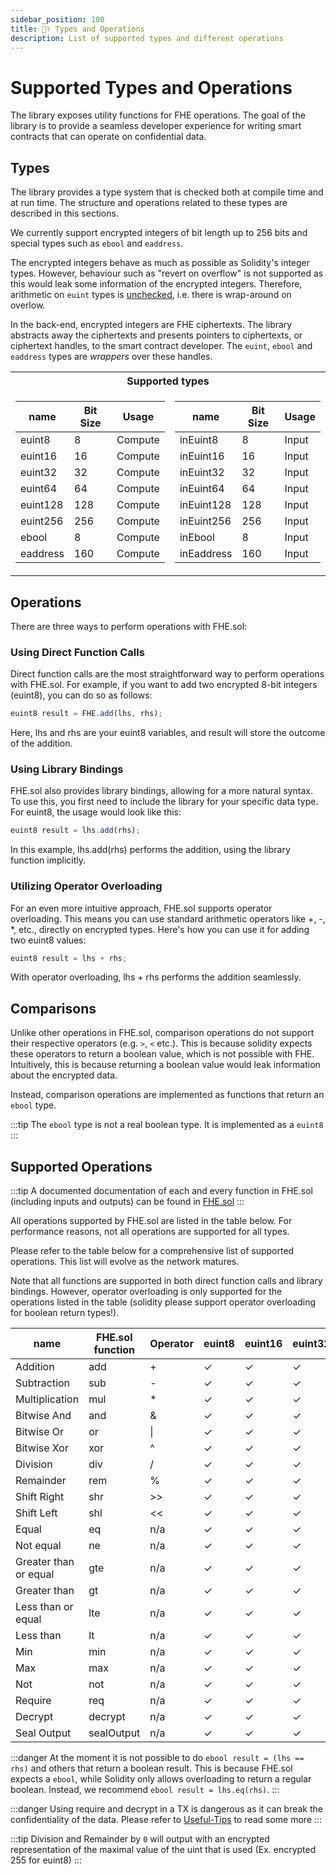 ```yaml
---
sidebar_position: 100
title: 🧑‍⚕️ Types and Operations
description: List of supported types and different operations
---
```


# Supported Types and Operations

The library exposes utility functions for FHE operations. The goal of the library is to provide a seamless developer experience for writing smart contracts that can operate on confidential data.

## Types

The library provides a type system that is checked both at compile time and at run time. The structure and operations related to these types are described in this sections.

We currently support encrypted integers of bit length up to 256 bits and special types such as `ebool` and `eaddress`.

The encrypted integers behave as much as possible as Solidity's integer types. However, behaviour such as "revert on overflow" is not supported as this would leak some information of the encrypted integers. Therefore, arithmetic on `euint` types is [unchecked](https://docs.soliditylang.org/en/latest/control-structures.html#checked-or-unchecked-arithmetic), i.e. there is wrap-around on overlow.

In the back-end, encrypted integers are FHE ciphertexts. The library abstracts away the ciphertexts and presents pointers to ciphertexts, or ciphertext handles, to the smart contract developer. The `euint`, `ebool` and `eaddress` types are _wrappers_ over these handles.
<table>
<tr><th colspan="2"> Supported types </th></tr>
<tr><td>    

| name     | Bit Size | Usage   |
|----------|----------| ------- |
| euint8   | 8        | Compute |
| euint16  | 16       | Compute |
| euint32  | 32       | Compute |
| euint64  | 64       | Compute |
| euint128 | 128      | Compute |
| euint256 | 256      | Compute |
| ebool    | 8        | Compute |
| eaddress | 160      | Compute |
</td><td>    

| name       | Bit Size | Usage   |
|------------|----------| ------- |
| inEuint8   | 8        | Input   |
| inEuint16  | 16       | Input   |
| inEuint32  | 32       | Input   |
| inEuint64  | 64       | Input   |
| inEuint128 | 128      | Input   |
| inEuint256 | 256      | Input   |
| inEbool    | 8        | Input   |
| inEaddress | 160      | Input   |
</td></tr> </table>

## Operations

There are three ways to perform operations with FHE.sol:

### Using Direct Function Calls

Direct function calls are the most straightforward way to perform operations with FHE.sol. For example, if you want to add two encrypted 8-bit integers (euint8), you can do so as follows:

```javascript
euint8 result = FHE.add(lhs, rhs);
```

Here, lhs and rhs are your euint8 variables, and result will store the outcome of the addition.

### Using Library Bindings

FHE.sol also provides library bindings, allowing for a more natural syntax. To use this, you first need to include the library for your specific data type. For euint8, the usage would look like this:

```javascript
euint8 result = lhs.add(rhs);
```

In this example, lhs.add(rhs) performs the addition, using the library function implicitly.

### Utilizing Operator Overloading

For an even more intuitive approach, FHE.sol supports operator overloading. This means you can use standard arithmetic operators like +, -, \*, etc., directly on encrypted types. Here's how you can use it for adding two euint8 values:

```javascript
euint8 result = lhs + rhs;
```

With operator overloading, lhs + rhs performs the addition seamlessly.

## Comparisons

Unlike other operations in FHE.sol, comparison operations do not support their respective operators (e.g. `>`, `<` etc.).
This is because solidity expects these operators to return a boolean value, which is not possible with FHE.
Intuitively, this is because returning a boolean value would leak information about the encrypted data.

Instead, comparison operations are implemented as functions that return an `ebool` type.

:::tip
The `ebool` type is not a real boolean type. It is implemented as a `euint8`
:::

## Supported Operations

:::tip
A documented documentation of each and every function in FHE.sol (including inputs and outputs) can be found in [FHE.sol](../Solidity%20API/FHE.md)
:::

All operations supported by FHE.sol are listed in the table below. For performance reasons, not all operations are supported for all types.

Please refer to the table below for a comprehensive list of supported operations. This list will evolve as the network matures.

Note that all functions are supported in both direct function calls and library bindings. However, operator overloading is only supported for the operations listed in the table (solidity please support operator overloading for boolean return types!).

| name                  | FHE.sol function | Operator | euint8 | euint16 | euint32 | euint64 | euint128 | euint256 | ebool | eaddress |
|-----------------------|------------------|----------|--------|---------|---------|---------|----------|----------|-------|----------|
| Addition              | add              | +        | ✓      | ✓       | ✓       | ✓       | ✓        | n/a      | n/a   | n/a      |
| Subtraction           | sub              | -        | ✓      | ✓       | ✓       | ✓       | ✓        | n/a      | n/a   | n/a      |
| Multiplication        | mul              | \*       | ✓      | ✓       | ✓       | ✓       | x        | n/a      | n/a   | n/a      |
| Bitwise And           | and              | &        | ✓      | ✓       | ✓       | ✓       | ✓        | n/a      | ✓     | n/a      |
| Bitwise Or            | or               | \|       | ✓      | ✓       | ✓       | ✓       | ✓        | n/a      | ✓     | n/a      |
| Bitwise Xor           | xor              | ^        | ✓      | ✓       | ✓       | ✓       | ✓        | n/a      | ✓     | n/a      |
| Division              | div              | /        | ✓      | ✓       | ✓       | x       | x        | n/a      | n/a   | n/a      |
| Remainder             | rem              | %        | ✓      | ✓       | ✓       | x       | x        | n/a      | n/a   | n/a      |
| Shift Right           | shr              | &gt;&gt; | ✓      | ✓       | ✓       | ✓       | ✓        | n/a      | n/a   | n/a      |
| Shift Left            | shl              | &lt;&lt; | ✓      | ✓       | ✓       | ✓       | ✓        | n/a      | n/a   | n/a      |
| Equal                 | eq               | n/a      | ✓      | ✓       | ✓       | ✓       | ✓        | ✓        | ✓     | ✓        |
| Not equal             | ne               | n/a      | ✓      | ✓       | ✓       | ✓       | ✓        | ✓        | ✓     | ✓        |
| Greater than or equal | gte              | n/a      | ✓      | ✓       | ✓       | ✓       | ✓        | n/a      | n/a   | n/a      |
| Greater than          | gt               | n/a      | ✓      | ✓       | ✓       | ✓       | ✓        | n/a      | n/a   | n/a      |
| Less than or equal    | lte              | n/a      | ✓      | ✓       | ✓       | ✓       | ✓        | n/a      | n/a   | n/a      |
| Less than             | lt               | n/a      | ✓      | ✓       | ✓       | ✓       | ✓        | n/a      | n/a   | n/a      |
| Min                   | min              | n/a      | ✓      | ✓       | ✓       | ✓       | ✓        | n/a      | n/a   | n/a      |
| Max                   | max              | n/a      | ✓      | ✓       | ✓       | ✓       | ✓        | n/a      | n/a   | n/a      |
| Not                   | not              | n/a      | ✓      | ✓       | ✓       | ✓       | ✓        | n/a      | ✓     | n/a      |
| Require               | req              | n/a      | ✓      | ✓       | ✓       | ✓       | ✓        | ✓        | ✓     | ✓        |
| Decrypt               | decrypt          | n/a      | ✓      | ✓       | ✓       | ✓       | ✓        | ✓        | ✓     | ✓        |
| Seal Output           | sealOutput       | n/a      | ✓      | ✓       | ✓       | ✓       | ✓        | ✓        | ✓     | ✓        |

:::danger
At the moment it is not possible to do `ebool result = (lhs == rhs)` and others that return a boolean result. This is because FHE.sol expects a `ebool`, while Solidity only allows overloading to return a regular boolean.
Instead, we recommend `ebool result = lhs.eq(rhs)`.
:::

:::danger
Using require and decrypt in a TX is dangerous as it can break the confidentiality of the data. Please refer to [Useful-Tips](./Useful-Tips.md) to read some more
:::

:::tip
Division and Remainder by `0` will output with an encrypted representation of the maximal value of the uint that is used (Ex. encrypted 255 for euint8)
:::
